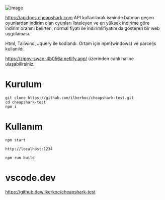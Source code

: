 ![image](https://user-images.githubusercontent.com/30859187/163726990-867851bb-0d02-448c-9386-6f6cd420040f.png)


https://apidocs.cheapshark.com API kullanılarak isminde batman geçen oyunlardan indirim olan oyunları listeleyen ve en yüksek indirime göre indirim oranını belirten, normal fiyatı ile indirimlifiyatını da gösteren bir web uygulaması.

Html, Tailwind, Jquery ile kodlandı. Ortam için npm(windows) ve parceljs kullanıldı.

https://zippy-swan-4b056a.netlify.app/ üzerinden canlı haline ulaşabilirsiniz.

# Kurulum

```
git clone https://github.com/ilkerkoc/cheapshark-test.git
cd cheapshark-test
npm i
```

# Kullanım

```
npm start

http://localhost:1234

npm run build

```

# vscode.dev

https://github.dev/ilkerkoc/cheapshark-test




